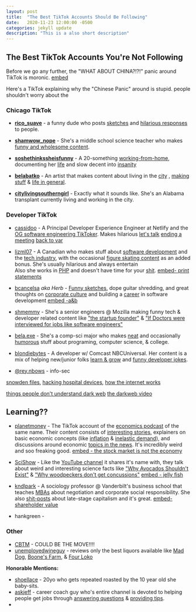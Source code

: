 ```yaml
---
layout: post
title:  "The Best TikTok Accounts Should Be Following"
date:   2020-11-23 12:00:00 -0500
categories: jekyll update
description: "This is a also short description"
---
```


## The Best TikTok Accounts You're Not Following

Before we go any further, the "WHAT ABOUT CHINA?!?!" panic around TikTok is moronic. 
[embed](https://www.tiktok.com/@adamconover/video/6887982081926892805)

Here's a TikTok explaining why the "Chinese Panic" around is stupid. 
  people shouldn't worry about the 

### Chicago TikTok
- **[rico_suave](https://www.tiktok.com/@rico_suave__)** - a funny dude who posts [sketches](https://www.tiktok.com/@rico_suave__/video/6826811766035483910) and [hilarious responses](https://www.tiktok.com/@rico_suave__/video/6898587779966487814) to people.


- **[shamwow_nope](https://www.tiktok.com/@shamwow_nope)** - She's a middle school science teacher who makes [funny and wholesome content](https://www.tiktok.com/@shamwow_nope/video/6891745260947508486?lang=en).  
- **[soshethinkssheisfunny](https://www.tiktok.com/@soshethinkssheisfunny?lang=en)** - A 20-something [working-from-home](https://www.tiktok.com/@soshethinkssheisfunny/video/6885795270349638917), documenting her [life](https://www.tiktok.com/@soshethinkssheisfunny/video/6882459685392223494) and slow decent into [insanity](https://www.tiktok.com/@soshethinkssheisfunny/video/6886598169497521413)
- **[belabatko](https://www.tiktok.com/@belabatko)** -  An artist that makes content about living in the [city](https://www.tiktok.com/@belabatko/video/6897269365985529093) [](https://www.tiktok.com/@belabatko/video/6871400539637239046), [making stuff](https://www.tiktok.com/@belabatko/video/6885914705542614277) & [life in general](https://www.tiktok.com/@belabatko/video/6871400539637239046). 
- **[citylivingsoutherngirl](https://www.tiktok.com/@citylivingsoutherngirl)** - Exactly what it sounds like.  She's an Alabama transplant currently living and working in the city.

<!-- 
- [oliviaexplainsitall](https://www.tiktok.com/@oliviaexplainsitall) - She's a lawyer who makes a lot day-in-the-life 
- -->
<!-- https://www.tiktok.com/@chicagolyss?lang=en -->


### Developer TikTok
- [cassidoo](https://www.tiktok.com/@cassidoo) - A Principal Developer Experience Engineer at Netlify and the [OG software engineering TikToker](https://www.tiktok.com/@cassidoo/video/6716930974611000582). Makes hilarious 
[let's talk](https://www.tiktok.com/@cassidoo/video/6731029433404411142)
[ending a meeting](https://www.tiktok.com/@cassidoo/video/6857563069745253638)
[back to var](https://www.tiktok.com/@cassidoo/video/6774074049933905158)

- [lizml07](https://www.tiktok.com/@lizml07) - A Canadian who makes stuff about [software development](https://www.tiktok.com/@lizml07/video/6817933734050909445) and the [tech industry](https://www.tiktok.com/@lizml07/video/6846861315122695430), with the occasional [figure skating content](https://www.tiktok.com/@lizml07/video/6889936042695101697) as an added bonus. She's usually hilarious and always entertain  
Also she works in [PHP](https://www.tiktok.com/@lizml07/video/6875808540250950913) and doesn't have time for your [shit](https://www.tiktok.com/@lizml07/video/6828979290512641286).
[embed- print statements](https://www.tiktok.com/@lizml07/video/6886132229588733186) 

<!-- [top paid languages](https://www.tiktok.com/@lizml07/video/6888355725861555458)
[career advice](https://www.tiktok.com/@lizml07/video/6881022194541972737)
 -->


- [bcancelsa](https://www.tiktok.com/@bcancelsa) *aka Herb* - [Funny sketches](https://www.tiktok.com/@bcancelsa/video/6835297826323303685), dope guitar shredding, and great thoughts on [corporate culture](https://www.tiktok.com/@bcancelsa/video/6859175995409173766) and building a [career](https://www.tiktok.com/@bcancelsa/video/6859745718018657542) in software development 
[embed -a&b](https://www.tiktok.com/@bcancelsa/video/6834309813887995141)


- [shmemmy](https://www.tiktok.com/@shmemmmy) - She's a senior engineers @ Mozilla making funny tech & developer related content like ["the startup founder"](https://www.tiktok.com/@shmemmmy/video/6885889788981890309?lang=en) & ["If Doctors were interviewed for jobs like software engineers"](https://www.tiktok.com/@shmemmmy/video/6880323857903799558?lang=en) 
- [bela.exe](https://www.tiktok.com/@tala.exe) - She's a comp-sci major who makes [neat](https://www.tiktok.com/@tala.exe/video/6876506085721754881) and occasionally [humorous](https://www.tiktok.com/@tala.exe/video/6868058078886038789) stuff about programing, computer science, & college. <!-- [interact w/ user](https://www.tiktok.com/@tala.exe/video/6884661756271234306)-->  
- [blondiebytes](https://www.tiktok.com/@blondiebytes/video/6885316439104834821) - A developer w/ Comcast NBCUniversal. Her content is a mix of helping new/junior folks [learn & grow](https://www.tiktok.com/@blondiebytes/video/6878750595147189509) and [funny developer jokes](https://www.tiktok.com/@blondiebytes/video/6885316439104834821).

- [@rey.nbows](https://www.tiktok.com/@rey.nbows) - info-sec 

[snowden files](https://www.tiktok.com/@rey.nbows/video/6876170697450867973), 
[hacking hospital devices](https://www.tiktok.com/@rey.nbows/video/6894737562552864005), 
[how the internet works](https://www.tiktok.com/@rey.nbows/video/6848748069228399877)


[things people don't understand dark web](https://www.tiktok.com/@rey.nbows/video/6837250130714938629)
[the darkweb video](https://www.tiktok.com/@rey.nbows/video/6822030086405917957)


## Learning??
- [planetmoney](https://www.tiktok.com/@planetmoney) - The TikTok account of the [economics podcast](https://www.npr.org/sections/money/) of the same name. Their content consists of [interesting stories](https://www.tiktok.com/@planetmoney/video/6888312473691180294), explainers on basic economic concepts (like [inflation](https://www.tiktok.com/@planetmoney/video/6849041332682509573) & [inelastic demand](https://www.tiktok.com/@planetmoney/video/6854215995368819973)), and discussions around economic [topics in the news](https://www.tiktok.com/@planetmoney/video/6886116987848707334). It's incredibly weird and soo freaking good. 
[embed - the stock market is not the economy](https://www.tiktok.com/@planetmoney/video/6895402659663154437)
 

- [SciShow](https://www.tiktok.com/@scishow/video/6896246932314787077) - Like the [YouTube channel](https://www.youtube.com/user/scishow) it shares it's name with, they talk about weird and interesting science facts like ["Why Avocados Shouldn't Exist"](https://www.tiktok.com/@scishow/video/6891778530271628550) & ["Why woodpeckers don't get concussions"](https://www.tiktok.com/@scishow/video/6896246932314787077)
[embed - jelly fish](https://www.tiktok.com/@scishow/video/6897359928357358854)

- [kndlpark](https://www.tiktok.com/@kndlpark/) - A sociology professor @ Vanderbilt's business school that teaches [MBAs](https://www.tiktok.com/@kndlpark/video/6887981070503939333) about negotiation and corporate social responsibility. She also [shit-posts](https://www.tiktok.com/@kndlpark/video/6896164787479153925) about late-stage capitalism and it's great.
[embed- shareholder value](https://www.tiktok.com/@kndlpark/video/6889798782263790854)

- hankgreen - 


### Other 
- [CBTM](https://www.tiktok.com/@couldbethemove/) - COULD BE THE MOVE!!!!
- [unemployedwineguy](https://www.tiktok.com/@unemployedwineguy) - reviews only the best liquors available like [Mad Dog](https://www.tiktok.com/@unemployedwineguy/video/6889520366432177413), [Boone's Farm](https://www.tiktok.com/@unemployedwineguy/video/6893616983565159685), & [Four Loko](https://www.tiktok.com/@unemployedwineguy/video/6889147334324669701)



**Honorable Mentions:**
- [shoellace](https://www.tiktok.com/@shoellace) - 20yo who gets repeated roasted by the 10 year old she baby-sits.
- [askjeff](https://www.tiktok.com/@askjeff) - career coach guy who's entire channel is devoted to helping people get jobs through [answering questions](https://www.tiktok.com/@askjeff/video/6895820673835404550) & [providing tips](https://www.tiktok.com/@askjeff/video/6892119413307346181).
- 
<!--  if no teacher tiktok - [msclarissatan](https://www.tiktok.com/@msclarissatan) - a teacher at the beginning of her career  -->

<!--
### Education/Teacher Tiktok
- [kndlpark](https://www.tiktok.com/@kndlpark/) - A sociology professor @ Vanderbilt's business school that teaches [MBAs](https://www.tiktok.com/@kndlpark/video/6887981070503939333) about negotiation and corporate social responsibility. She also [shit-posts](https://www.tiktok.com/@kndlpark/video/6896164787479153925) about late-stage capitalism and it's great.
[embed- shareholder value](https://www.tiktok.com/@kndlpark/video/6889798782263790854)

- see [shamwow_nope](https://www.tiktok.com/@shamwow_nope) from chicago tiktok
- [msclarissatan](https://www.tiktok.com/@msclarissatan) - a teacher at the beginning of her career 

-->

